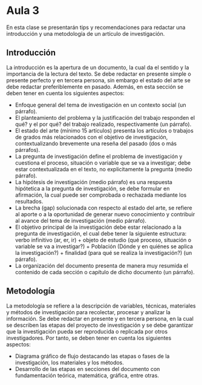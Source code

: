 <h1>Aula 3</h1>

En esta clase se presentarán tips y recomendaciones para redactar una introducción y una metodología de un artículo de investigación.

<h2>Introducción</h2>

La introducción es la apertura de un documento, la cual da el sentido y la importancia de la lectura del texto. Se debe redactar en presente simple o presente perfecto y en tercera persona, sin embargo el estado del arte se debe redactar preferiblemente en pasado. Además, en esta sección se deben tener en cuenta los siguientes aspectos:

- Enfoque general del tema de investigación en un contexto social (un párrafo).
- El planteamiento del problema y la justificación del trabajo responden el qué? y el por qué? del trabajo realizado, respectivamente (un párrafo).
- El estado del arte (mínimo 15 artículos) presenta los artículos o trabajos de grados más relacionados con el objetivo de investigación, contextualizando brevemente una reseña del pasado (dos o más párrafos).
- La pregunta de investigación define el problema de investigación y cuestiona el proceso, situación o variable que se va a investigar; debe estar contextualizada en el texto, no explicitamente la pregunta (medio párrafo).
- La hipótesis de investigación (medio párrafo) es una respuesta hipótetica a la pregunta de investigación, se debe formular en afirmación, la cual puede ser comprobada o rechazada mediante los resultados.
- La brecha (gap) solucionada con respecto al estado del arte, se refiere al aporte o a la oportunidad de generar nuevo conocimiento y contribuir al avance del tema de investigación (medio párrafo).
- El objetivo principal de la investigación debe estar relacionado a la pregunta de investigación, el cual debe tener la siguiente estructura: verbo infinitivo (ar, er, ir) + objeto de estudio (qué proceso, situación o variable se va a investigar?) + Población (Dónde y en quiénes se aplica la investigación?) + finalidad (para qué se realiza la investigación?) (un párrafo).
- La organización del documento presenta de manera muy resumida el contenido de cada sección o capítulo de dicho documento (un párrafo).

<h2>Metodología</h2>

La metodología se refiere a la descripción de variables, técnicas, materiales y métodos de investigación para recolectar, procesar y analizar la información. Se debe redactar en presente y en tercera persona, en la cual se describen las etapas del proyecto de investigación y se debe garantizar que la investigación pueda ser reproducida o replicada por otros investigadores. Por tanto, se deben tener en cuenta los siguientes aspectos:

- Diagrama gráfico de flujo destacando las etapas o fases de la investigación, los materiales y los métodos.
- Desarrollo de las etapas en secciones del documento con fundamentación teórica, matemática, gráfica, entre otras.